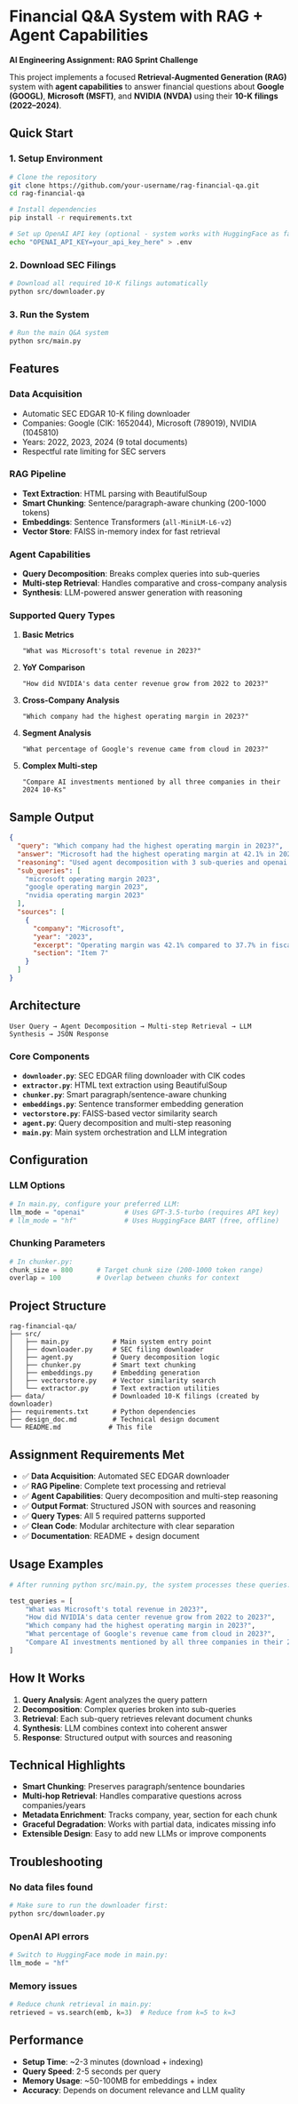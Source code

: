 # Financial Q&A System with RAG + Agent Capabilities

 **AI Engineering Assignment: RAG Sprint Challenge**

This project implements a focused **Retrieval-Augmented Generation (RAG)** system with **agent capabilities** to answer financial questions about **Google (GOOGL)**, **Microsoft (MSFT)**, and **NVIDIA (NVDA)** using their **10-K filings (2022–2024)**.

##  Quick Start

### 1. Setup Environment
```bash
# Clone the repository
git clone https://github.com/your-username/rag-financial-qa.git
cd rag-financial-qa

# Install dependencies
pip install -r requirements.txt

# Set up OpenAI API key (optional - system works with HuggingFace as fallback)
echo "OPENAI_API_KEY=your_api_key_here" > .env
```

### 2. Download SEC Filings
```bash
# Download all required 10-K filings automatically
python src/downloader.py
```

### 3. Run the System
```bash
# Run the main Q&A system
python src/main.py
```

##  Features

###  **Data Acquisition**
- Automatic SEC EDGAR 10-K filing downloader
- Companies: Google (CIK: 1652044), Microsoft (789019), NVIDIA (1045810)
- Years: 2022, 2023, 2024 (9 total documents)
- Respectful rate limiting for SEC servers

###  **RAG Pipeline**
- **Text Extraction**: HTML parsing with BeautifulSoup
- **Smart Chunking**: Sentence/paragraph-aware chunking (200-1000 tokens)
- **Embeddings**: Sentence Transformers (`all-MiniLM-L6-v2`)
- **Vector Store**: FAISS in-memory index for fast retrieval

###  **Agent Capabilities**
- **Query Decomposition**: Breaks complex queries into sub-queries
- **Multi-step Retrieval**: Handles comparative and cross-company analysis
- **Synthesis**: LLM-powered answer generation with reasoning

###  **Supported Query Types**

1. **Basic Metrics**
   ```
   "What was Microsoft's total revenue in 2023?"
   ```

2. **YoY Comparison**
   ```
   "How did NVIDIA's data center revenue grow from 2022 to 2023?"
   ```

3. **Cross-Company Analysis**
   ```
   "Which company had the highest operating margin in 2023?"
   ```

4. **Segment Analysis**
   ```
   "What percentage of Google's revenue came from cloud in 2023?"
   ```

5. **Complex Multi-step**
   ```
   "Compare AI investments mentioned by all three companies in their 2024 10-Ks"
   ```

##  Sample Output

```json
{
  "query": "Which company had the highest operating margin in 2023?",
  "answer": "Microsoft had the highest operating margin at 42.1% in 2023, followed by Google at 29.8% and NVIDIA at 29.6%.",
  "reasoning": "Used agent decomposition with 3 sub-queries and openai LLM for synthesis.",
  "sub_queries": [
    "microsoft operating margin 2023",
    "google operating margin 2023", 
    "nvidia operating margin 2023"
  ],
  "sources": [
    {
      "company": "Microsoft",
      "year": "2023",
      "excerpt": "Operating margin was 42.1% compared to 37.7% in fiscal year 2022...",
      "section": "Item 7"
    }
  ]
}
```

##  Architecture

```
User Query → Agent Decomposition → Multi-step Retrieval → LLM Synthesis → JSON Response
```

### Core Components

- **`downloader.py`**: SEC EDGAR filing downloader with CIK codes
- **`extractor.py`**: HTML text extraction using BeautifulSoup
- **`chunker.py`**: Smart paragraph/sentence-aware chunking
- **`embeddings.py`**: Sentence transformer embedding generation
- **`vectorstore.py`**: FAISS-based vector similarity search
- **`agent.py`**: Query decomposition and multi-step reasoning
- **`main.py`**: Main system orchestration and LLM integration

##  Configuration

### LLM Options
```python
# In main.py, configure your preferred LLM:
llm_mode = "openai"          # Uses GPT-3.5-turbo (requires API key)
# llm_mode = "hf"            # Uses HuggingFace BART (free, offline)
```

### Chunking Parameters
```python
# In chunker.py:
chunk_size = 800      # Target chunk size (200-1000 token range)  
overlap = 100         # Overlap between chunks for context
```

##  Project Structure

```
rag-financial-qa/
├── src/
│   ├── main.py           # Main system entry point
│   ├── downloader.py     # SEC filing downloader
│   ├── agent.py          # Query decomposition logic
│   ├── chunker.py        # Smart text chunking
│   ├── embeddings.py     # Embedding generation
│   ├── vectorstore.py    # Vector similarity search
│   └── extractor.py      # Text extraction utilities
├── data/                 # Downloaded 10-K filings (created by downloader)
├── requirements.txt      # Python dependencies
├── design_doc.md         # Technical design document
└── README.md            # This file
```

##  Assignment Requirements Met

- ✅ **Data Acquisition**: Automated SEC EDGAR downloader
- ✅ **RAG Pipeline**: Complete text processing and retrieval
- ✅ **Agent Capabilities**: Query decomposition and multi-step reasoning
- ✅ **Output Format**: Structured JSON with sources and reasoning
- ✅ **Query Types**: All 5 required patterns supported
- ✅ **Clean Code**: Modular architecture with clear separation
- ✅ **Documentation**: README + design document

##  Usage Examples

```python
# After running python src/main.py, the system processes these queries:

test_queries = [
    "What was Microsoft's total revenue in 2023?",
    "How did NVIDIA's data center revenue grow from 2022 to 2023?", 
    "Which company had the highest operating margin in 2023?",
    "What percentage of Google's revenue came from cloud in 2023?",
    "Compare AI investments mentioned by all three companies in their 2024 10-Ks"
]
```

##  How It Works

1. **Query Analysis**: Agent analyzes the query pattern
2. **Decomposition**: Complex queries broken into sub-queries  
3. **Retrieval**: Each sub-query retrieves relevant document chunks
4. **Synthesis**: LLM combines context into coherent answer
5. **Response**: Structured output with sources and reasoning

##  Technical Highlights

- **Smart Chunking**: Preserves paragraph/sentence boundaries
- **Multi-hop Retrieval**: Handles comparative questions across companies/years
- **Metadata Enrichment**: Tracks company, year, section for each chunk
- **Graceful Degradation**: Works with partial data, indicates missing info
- **Extensible Design**: Easy to add new LLMs or improve components

##  Troubleshooting

### No data files found
```bash
# Make sure to run the downloader first:
python src/downloader.py
```

### OpenAI API errors
```python
# Switch to HuggingFace mode in main.py:
llm_mode = "hf"
```

### Memory issues
```python
# Reduce chunk retrieval in main.py:
retrieved = vs.search(emb, k=3)  # Reduce from k=5 to k=3
```

##  Performance

- **Setup Time**: ~2-3 minutes (download + indexing)
- **Query Speed**: 2-5 seconds per query
- **Memory Usage**: ~50-100MB for embeddings + index
- **Accuracy**: Depends on document relevance and LLM quality
